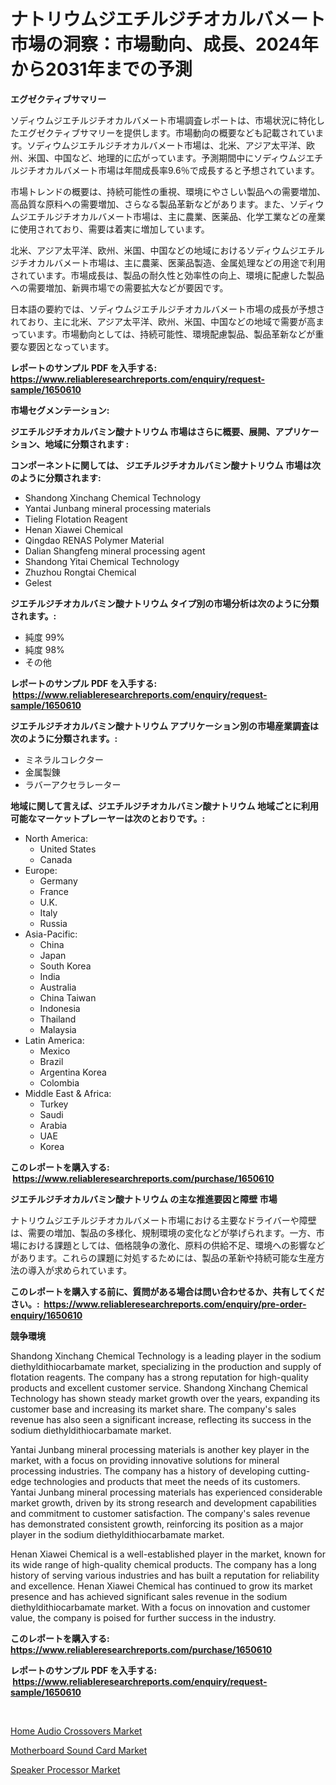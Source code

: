 <p><h1>ナトリウムジエチルジチオカルバメート市場の洞察：市場動向、成長、2024年から2031年までの予測</h1></p><p><strong>エグゼクティブサマリー</strong></p>
<p><p>ソディウムジエチルジチオカルバメート市場調査レポートは、市場状況に特化したエグゼクティブサマリーを提供します。市場動向の概要なども記載されています。ソディウムジエチルジチオカルバメート市場は、北米、アジア太平洋、欧州、米国、中国など、地理的に広がっています。予測期間中にソディウムジエチルジチオカルバメート市場は年間成長率9.6％で成長すると予想されています。</p><p>市場トレンドの概要は、持続可能性の重視、環境にやさしい製品への需要増加、高品質な原料への需要増加、さらなる製品革新などがあります。また、ソディウムジエチルジチオカルバメート市場は、主に農業、医薬品、化学工業などの産業に使用されており、需要は着実に増加しています。</p><p>北米、アジア太平洋、欧州、米国、中国などの地域におけるソディウムジエチルジチオカルバメート市場は、主に農薬、医薬品製造、金属処理などの用途で利用されています。市場成長は、製品の耐久性と効率性の向上、環境に配慮した製品への需要増加、新興市場での需要拡大などが要因です。</p><p>日本語の要約では、ソディウムジエチルジチオカルバメート市場の成長が予想されており、主に北米、アジア太平洋、欧州、米国、中国などの地域で需要が高まっています。市場動向としては、持続可能性、環境配慮製品、製品革新などが重要な要因となっています。</p></p>
<p><strong>レポートのサンプル PDF を入手する: <a href="https://www.reliableresearchreports.com/enquiry/request-sample/1650610">https://www.reliableresearchreports.com/enquiry/request-sample/1650610</a></strong></p>
<p><strong>市場セグメンテーション:</strong></p>
<p><strong> ジエチルジチオカルバミン酸ナトリウム 市場はさらに概要、展開、アプリケーション、地域に分類されます :</strong></p>
<p><strong>コンポーネントに関しては、 ジエチルジチオカルバミン酸ナトリウム 市場は次のように分類されます: &nbsp;</strong></p>
<p><ul><li>Shandong Xinchang Chemical Technology</li><li>Yantai Junbang mineral processing materials</li><li>Tieling Flotation Reagent</li><li>Henan Xiawei Chemical</li><li>Qingdao RENAS Polymer Material</li><li>Dalian Shangfeng mineral processing agent</li><li>Shandong Yitai Chemical Technology</li><li>Zhuzhou Rongtai Chemical</li><li>Gelest</li></ul></p>
<p><strong> ジエチルジチオカルバミン酸ナトリウム タイプ別の市場分析は次のように分類されます。:</strong></p>
<p><ul><li>純度 99%</li><li>純度 98%</li><li>その他</li></ul></p>
<p><strong>レポートのサンプル PDF を入手する: &nbsp;<a href="https://www.reliableresearchreports.com/enquiry/request-sample/1650610">https://www.reliableresearchreports.com/enquiry/request-sample/1650610</a></strong></p>
<p><strong> ジエチルジチオカルバミン酸ナトリウム アプリケーション別の市場産業調査は次のように分類されます。:</strong></p>
<p><ul><li>ミネラルコレクター</li><li>金属製錬</li><li>ラバーアクセラレーター</li></ul></p>
<p><strong>地域に関して言えば、ジエチルジチオカルバミン酸ナトリウム 地域ごとに利用可能なマーケットプレーヤーは次のとおりです。:</strong></p>
<p><ul>
    <li>
        North America:
        <ul>
            <li>United States</li>
            <li>Canada</li>
        </ul>
    </li>
    <li>
        Europe:
        <ul>
            <li>Germany</li>
            <li>France</li>
            <li>U.K.</li>
            <li>Italy</li>
            <li>Russia</li>
        </ul>
    </li>
    <li>
        Asia-Pacific:
        <ul>
            <li>China</li>
            <li>Japan</li>
            <li>South Korea</li>
            <li>India</li>
            <li>Australia</li>
            <li>China Taiwan</li>
            <li>Indonesia</li>
            <li>Thailand</li>
            <li>Malaysia</li>
        </ul>
    </li>
    <li>
        Latin America:
        <ul>
            <li>Mexico</li>
            <li>Brazil</li>
            <li>Argentina Korea</li>
            <li>Colombia</li>
        </ul>
    </li>
    <li>
        Middle East & Africa:
        <ul>
            <li>Turkey</li>
            <li>Saudi</li>
            <li>Arabia</li>
            <li>UAE</li>
            <li>Korea</li>
        </ul>
    </li>
    </ul></p>
<p><strong>このレポートを購入する: &nbsp;<a href="https://www.reliableresearchreports.com/purchase/1650610">https://www.reliableresearchreports.com/purchase/1650610</a></strong></p>
<p><strong>ジエチルジチオカルバミン酸ナトリウム の主な推進要因と障壁 市場</strong></p>
<p><p>ナトリウムジエチルジチオカルバメート市場における主要なドライバーや障壁は、需要の増加、製品の多様化、規制環境の変化などが挙げられます。一方、市場における課題としては、価格競争の激化、原料の供給不足、環境への影響などがあります。これらの課題に対処するためには、製品の革新や持続可能な生産方法の導入が求められています。</p></p>
<p><strong>このレポートを購入する前に、質問がある場合は問い合わせるか、共有してください。:&nbsp; <a href="https://www.reliableresearchreports.com/enquiry/pre-order-enquiry/1650610">https://www.reliableresearchreports.com/enquiry/pre-order-enquiry/1650610</a></strong></p>
<p><strong>競争環境</strong></p>
<p><p>Shandong Xinchang Chemical Technology is a leading player in the sodium diethyldithiocarbamate market, specializing in the production and supply of flotation reagents. The company has a strong reputation for high-quality products and excellent customer service. Shandong Xinchang Chemical Technology has shown steady market growth over the years, expanding its customer base and increasing its market share. The company's sales revenue has also seen a significant increase, reflecting its success in the sodium diethyldithiocarbamate market.</p><p>Yantai Junbang mineral processing materials is another key player in the market, with a focus on providing innovative solutions for mineral processing industries. The company has a history of developing cutting-edge technologies and products that meet the needs of its customers. Yantai Junbang mineral processing materials has experienced considerable market growth, driven by its strong research and development capabilities and commitment to customer satisfaction. The company's sales revenue has demonstrated consistent growth, reinforcing its position as a major player in the sodium diethyldithiocarbamate market.</p><p>Henan Xiawei Chemical is a well-established player in the market, known for its wide range of high-quality chemical products. The company has a long history of serving various industries and has built a reputation for reliability and excellence. Henan Xiawei Chemical has continued to grow its market presence and has achieved significant sales revenue in the sodium diethyldithiocarbamate market. With a focus on innovation and customer value, the company is poised for further success in the industry.</p></p>
<p><strong>このレポートを購入する: &nbsp; <a href="https://www.reliableresearchreports.com/purchase/1650610">https://www.reliableresearchreports.com/purchase/1650610</a></strong></p>
<p><strong>レポートのサンプル PDF を入手する: &nbsp;<a href="https://www.reliableresearchreports.com/enquiry/request-sample/1650610">https://www.reliableresearchreports.com/enquiry/request-sample/1650610</a></strong><strong></strong></p>
<p>&nbsp;</p>
<p><p><a href="https://github.com/NorbertYates/Market-Research-Report-List-4/blob/main/home-audio-crossovers-market.md">Home Audio Crossovers Market</a></p><p><a href="https://github.com/globismark/Market-Research-Report-List-2/blob/main/motherboard-sound-card-market.md">Motherboard Sound Card Market</a></p><p><a href="https://github.com/prosalinda88/Market-Research-Report-List-3/blob/main/speaker-processor-market.md">Speaker Processor Market</a></p></p>